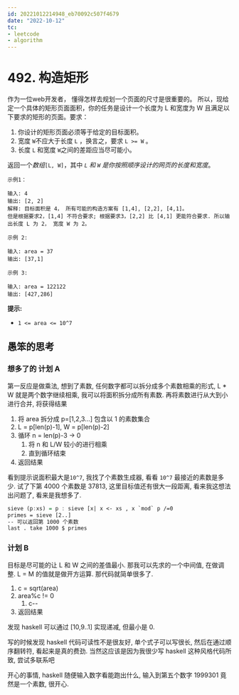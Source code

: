 ```yaml
---
id: 20221012214948_eb70092c507f4679
date: "2022-10-12"
tc:
- leetcode
- algorithm
---
```


# 492. 构造矩形

作为一位web开发者， 懂得怎样去规划一个页面的尺寸是很重要的。 所以，现给定一个具体的矩形页面面积，你的任务是设计一个长度为 L 和宽度为 W 且满足以下要求的矩形的页面。要求：

1.  你设计的矩形页面必须等于给定的目标面积。
2.  宽度 `W`不应大于长度 `L` ，换言之，要求 `L >= W` 。
3.  长度 `L` 和宽度 `W`之间的差距应当尽可能小。

返回一个*数组*`[L, W]`，其中 *`L` 和 `W` 是你按照顺序设计的网页的长度和宽度*。
```
示例1：

输入: 4
输出: [2, 2]
解释: 目标面积是 4， 所有可能的构造方案有 [1,4], [2,2], [4,1]。
但是根据要求2，[1,4] 不符合要求; 根据要求3，[2,2] 比 [4,1] 更能符合要求. 所以输出长度 L 为 2， 宽度 W 为 2。

示例 2:

输入: area = 37
输出: [37,1]

示例 3:

输入: area = 122122
输出: [427,286]
```

**提示:**

* `1 <= area <= 10^7`

## 愚笨的思考

### 想多了的 计划 A

第一反应是做乘法, 想到了素数, 任何数字都可以拆分成多个素数相乘的形式, L * W 就是两个数字继续相乘, 我可以将面积拆分成所有素数. 再将素数进行从大到小进行合并, 将获得结果

1. 将 area 拆分成 p=[1,2,3...] 包含以 1 的素数集合
2. L = p[len(p)-1], W = p[len(p)-2]
3. 循环 n = len(p)-3 -> 0
    1. 将 n 和 L/W 较小的进行相乘
    2. 直到循环结束
4. 返回结果

看到提示说面积最大是`10^7`, 我找了个素数生成器, 看看 `10^7` 最接近的素数是多少. 试了下第 4000 个素数是 37813, 这里目标值还有很大一段距离, 看来我这想法出问题了, 看来是我想多了.

```hs
sieve (p:xs) = p : sieve [x| x <- xs , x `mod` p /=0
primes = sieve [2..]
-- 可以返回第 1000 个素数
last . take 1000 $ primes
```

### 计划 B

目标是尽可能的让 L 和 W 之间的差值最小. 那我可以先求的一个中间值, 在做调整.
L = M 的值就是做开方运算. 那代码就简单很多了.

1. c = sqrt(area)
2. area%c != 0
    1. c--
3. 返回结果

发现 haskell 可以通过 [10,9..1] 实现递减, 但最小是 0.

写的时候发现 haskell 代码可读性不是很友好, 单个式子可以写很长, 然后在通过顺序翻转符, 看起来是真的费劲. 当然这应该是因为我很少写 haskell 这种风格代码所致, 尝试多联系吧

开心的事情, haskell 随便输入数字看能跑出什么, 输入到第五个数字 1999301 竟然是一个素数, 很开心.
